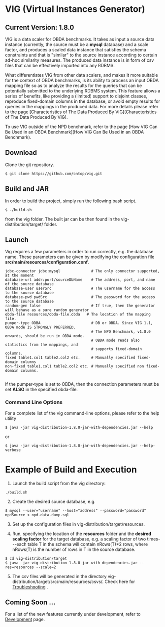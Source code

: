 # VIG (Virtual Instances Generator) 
## Current Version: 1.8.0

VIG is a data scaler for OBDA benchmarks. It takes as input a source data instance (currently, the source must be a __mysql__ database) and a scale factor, and produces a scaled data instance that satisfies the schema constraints and that is "similar" to the source instance according to certain ad-hoc similarity measures. The produced data instance is in form of csv files that can be effectively imported into any RDBMS. 


What differentiates VIG from other data scalers, and makes it more suitable for the context of OBDA benchmarks, is its ability to process an input OBDA mapping file so as to analyze the results for the queries that can be potentially submitted to the underlying RDBMS system. This feature allows a series of benefits, like providing a (limited) support to disjoint classes, reproduce fixed-domain columns in the database, or avoid empty results for queries in the mappings in the produced data. For more details please refer to the page [Characteristics of The Data Produced By VIG](Characteristics of The Data Produced By VIG).

To use VIG outside of the NPD benchmark, refer to the page [How VIG Can Be Used in an OBDA Benchmark](How VIG Can Be Used in an OBDA Benchmark).

## Download

Clone the git repository. 

~~~~~~~~~~~~~~~~~~~
$ git clone https://github.com/ontop/vig.git
~~~~~~~~~~~~~~~~~~~

## Build and JAR
In order to build the project, simply run the following bash script.

~~~~~~~
$ ./build.sh
~~~~~~~

from the vig folder. The built jar can be then found in the vig-distribution/target/ folder.

## Launch

Vig requires a few parameters in order to run correctly, e.g. the database name. These parameters can be given by modifying the configuration file **src/main/resources/configuration.conf**.

~~~~~~
jdbc-connector jdbc:mysql              # The only connector supported, at the moment
database-url addr:port/sourceDbName    # The address, port, and name of the source database
database-user userSrc                  # The username for the access to the source database
database-pwd pwdSrc                    # The password for the access to the source database
random-gen false                       # If true, then the generator will behave as a pure random generator
obda-file resources/obda-file.obda   # The location of the mapping file. 
pumper-type ODBA                       # DB or OBDA. Since VIG 1.1, OBDA mode IS STRONGLY PREFERRED.
                                       # The NPD Benchmark, v1.8.0 onwards, should be run in OBDA mode. 
                                       # OBDA mode reads also statistics from the mappings, and 
                                       # supports fixed-domain columns. 
fixed table1.col1 table2.col2 etc.     # Manually specified fixed-domain columns
non-fixed table1.col1 table2.col2 etc. # Manually specified non fixed-domain columns. 
                                       
~~~~~~

If the pumper-type is set to OBDA, then the connection parameters must be set **ALSO** in the specified obda-file.

### Command Line Options

For a complete list of the vig command-line options, please refer to the help utility

~~~~~~~~
$ java -jar vig-distribution-1.8.0-jar-with-dependencies.jar --help
~~~~~~~~

or 

~~~~~~~~
$ java -jar vig-distribution-1.8.0-jar-with-dependencies.jar --help-verbose
~~~~~~~~

# Example of Build and Execution

1) Launch the build script from the vig directory:

~~~~~~
./build.sh
~~~~~~

2) Create the desired source database, e.g.

~~~~~
$ mysql --user="username" --host="address" --password="password" npdSource < npd-data-dump.sql
~~~~~

3) Set up the configuration files in vig-distribution/target/resources.

4) Run, specifying the location of the __resources__ folder and the __desired scaling factor__ for the target database, e.g. a scaling factor of two times---each table T in the schema will contain nRows(T)*2 rows, where nRows(T) is the number of rows in T in the source database.

~~~~~~~~
$ cd vig-distribution/target
$ java -jar vig-distribution-1.8.0-jar-with-dependencies.jar --res=resources --scale=2
~~~~~~~~

5) The csv files will be generated in the directory vig-distribution/target/src/main/resources/csvs/.
Check here for [Troubleshooting](Troubleshooting) .

## Coming Soon ...

For a list of the new features currently under development, refer to [Development](CHANGELOG.md) page.
